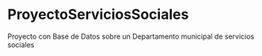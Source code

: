 # ProyectoServiciosSociales
Proyecto con Base de Datos sobre un Departamento municipal de servicios sociales 
